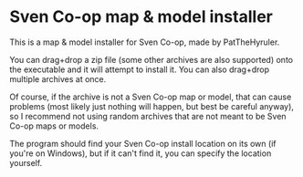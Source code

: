 # Sven Co-op map & model installer

This is a map & model installer for Sven Co-op, made by PatTheHyruler.

You can drag+drop a zip file (some other archives are also supported) onto the executable and it will attempt to install it. You can also drag+drop multiple archives at once.

Of course, if the archive is not a Sven Co-op map or model, that can cause problems (most likely just nothing will happen, but best be careful anyway), so I recommend not using random archives that are not meant to be Sven Co-op maps or models.


The program should find your Sven Co-op install location on its own (if you're on Windows), but if it can't find it, you can specify the location yourself.